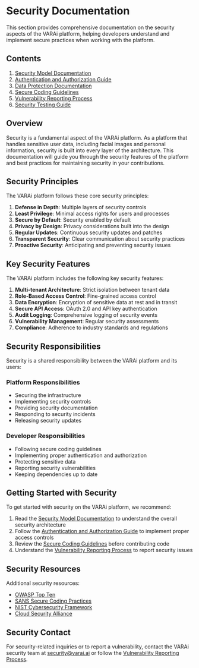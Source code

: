 # Security Documentation

This section provides comprehensive documentation on the security aspects of the VARAi platform, helping developers understand and implement secure practices when working with the platform.

## Contents

1. [Security Model Documentation](./security-model.md)
2. [Authentication and Authorization Guide](./authentication-authorization.md)
3. [Data Protection Documentation](./data-protection.md)
4. [Secure Coding Guidelines](./secure-coding-guidelines.md)
5. [Vulnerability Reporting Process](./vulnerability-reporting.md)
6. [Security Testing Guide](./security-testing.md)

## Overview

Security is a fundamental aspect of the VARAi platform. As a platform that handles sensitive user data, including facial images and personal information, security is built into every layer of the architecture. This documentation will guide you through the security features of the platform and best practices for maintaining security in your contributions.

## Security Principles

The VARAi platform follows these core security principles:

1. **Defense in Depth**: Multiple layers of security controls
2. **Least Privilege**: Minimal access rights for users and processes
3. **Secure by Default**: Security enabled by default
4. **Privacy by Design**: Privacy considerations built into the design
5. **Regular Updates**: Continuous security updates and patches
6. **Transparent Security**: Clear communication about security practices
7. **Proactive Security**: Anticipating and preventing security issues

## Key Security Features

The VARAi platform includes the following key security features:

1. **Multi-tenant Architecture**: Strict isolation between tenant data
2. **Role-Based Access Control**: Fine-grained access control
3. **Data Encryption**: Encryption of sensitive data at rest and in transit
4. **Secure API Access**: OAuth 2.0 and API key authentication
5. **Audit Logging**: Comprehensive logging of security events
6. **Vulnerability Management**: Regular security assessments
7. **Compliance**: Adherence to industry standards and regulations

## Security Responsibilities

Security is a shared responsibility between the VARAi platform and its users:

### Platform Responsibilities

- Securing the infrastructure
- Implementing security controls
- Providing security documentation
- Responding to security incidents
- Releasing security updates

### Developer Responsibilities

- Following secure coding guidelines
- Implementing proper authentication and authorization
- Protecting sensitive data
- Reporting security vulnerabilities
- Keeping dependencies up to date

## Getting Started with Security

To get started with security on the VARAi platform, we recommend:

1. Read the [Security Model Documentation](./security-model.md) to understand the overall security architecture
2. Follow the [Authentication and Authorization Guide](./authentication-authorization.md) to implement proper access controls
3. Review the [Secure Coding Guidelines](./secure-coding-guidelines.md) before contributing code
4. Understand the [Vulnerability Reporting Process](./vulnerability-reporting.md) to report security issues

## Security Resources

Additional security resources:

- [OWASP Top Ten](https://owasp.org/www-project-top-ten/)
- [SANS Secure Coding Practices](https://www.sans.org/top25-software-errors/)
- [NIST Cybersecurity Framework](https://www.nist.gov/cyberframework)
- [Cloud Security Alliance](https://cloudsecurityalliance.org/)

## Security Contact

For security-related inquiries or to report a vulnerability, contact the VARAi security team at security@varai.ai or follow the [Vulnerability Reporting Process](./vulnerability-reporting.md).